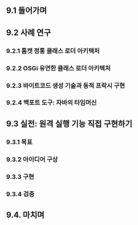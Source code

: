 ## 9.1 들어가며

## 9.2 사례 연구

### 9.2.1 톰캣 정통 클래스 로더 아키텍처

### 9.2.2 OSGi 유연한 클래스 로더 아키텍처

### 9.2.3 바이트코드 생성 기술과 동적 프락시 구현

### 9.2.4 백포트 도구: 자바의 타임머신

## 9.3 실전: 원격 실행 기능 직접 구현하기

### 9.3.1 목표

### 9.3.2 아이디어 구상

### 9.3.3 구현

### 9.3.4 검증

## 9.4. 마치며

